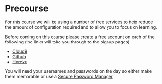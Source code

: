 Precourse
=========

For this course we will be using a number of free services to help reduce the amount of configuration required and to allow you to focus on learning.

Before coming on this course please create a free account on each of the following (the links will take you through to the signup pages)

 - [Cloud9](https://c9.io/signup)
 - [Github](https://github.com/join)
 - [Heroku](https://signup.heroku.com)

You will need your usernames and passwords on the day so either make them memorable or use a [Secure Password Manager](https://www.lastpass.com/)



